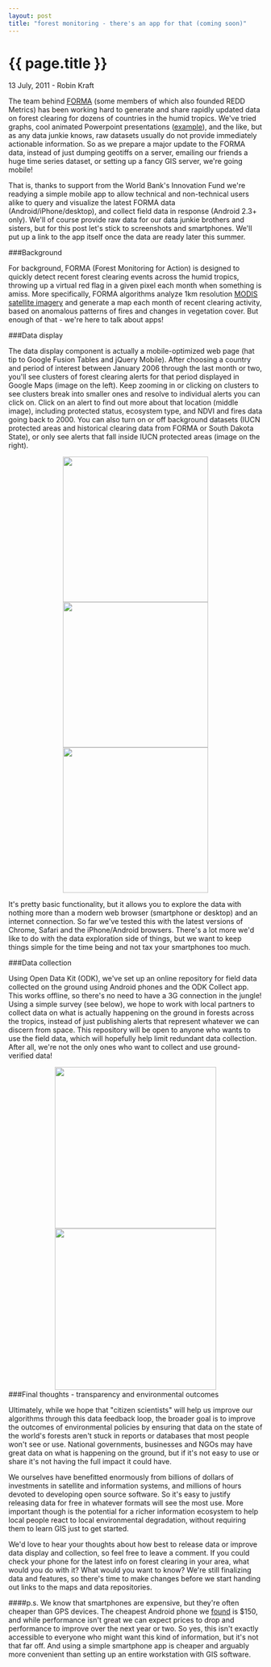 ```yaml
---
layout: post
title: "forest monitoring - there's an app for that (coming soon)"
---
```


{{ page.title }}
================


<p class="meta">13 July, 2011 - Robin Kraft</p>

The team behind [FORMA](http://www.cgdev.org/forma) (some members of which also founded REDD Metrics) has been working hard to generate and share rapidly updated data on forest clearing for dozens of countries in the humid tropics. We've tried graphs, cool animated Powerpoint presentations \([example](http://www.reddmetrics.com/2011/04/06/malaysian-forest-clearing.html)\), and the like, but as any data junkie knows, raw datasets usually do not provide immediately actionable information. So as we prepare a major update to the FORMA data, instead of just dumping geotiffs on a server, emailing our friends a huge time series dataset, or setting up a fancy GIS server, we're going mobile!

That is, thanks to support from the World Bank's Innovation Fund we're readying a simple mobile app to allow technical and non-technical users alike to query and visualize the latest FORMA data (Android/iPhone/desktop), and collect field data in response (Android 2.3+ only). We'll of course provide raw data for our data junkie brothers and sisters, but for this post let's stick to screenshots and smartphones. We'll put up a link to the app itself once the data are ready later this summer.

###Background

For background, FORMA (Forest Monitoring for Action) is designed to quickly detect recent forest clearing events across the humid tropics, throwing up a virtual red flag in a given pixel each month when something is amiss. More specifically, FORMA algorithms analyze 1km resolution [MODIS satellite imagery](https://lpdaac.usgs.gov/lpdaac/products/modis_overview) and generate a map each month of recent clearing activity, based on anomalous patterns of fires and changes in vegetation cover. But enough of that - we're here to talk about apps!

###Data display

The data display component is actually a mobile-optimized web page (hat tip to Google Fusion Tables and jQuery Mobile). After choosing a country and period of interest between January 2006 through the last month or two, you'll see clusters of forest clearing alerts for that period displayed in Google Maps (image on the left). Keep zooming in or clicking on clusters to see clusters break into smaller ones and resolve to individual alerts you can click on. Click on an alert to find out more about that location (middle image), including protected status, ecosystem type, and NDVI and fires data going back to 2000. You can also turn on or off background datasets (IUCN protected areas and historical clearing data from FORMA or South Dakota State), or only see alerts that fall inside IUCN protected areas (image on the right).

<center><img src="http://dl.dropbox.com/u/5365589/robinspost/indonesia_small.png" height="288"> <img src="http://dl.dropbox.com/u/5365589/robinspost/alert_small.png" height="288"> <img src="http://dl.dropbox.com/u/5365589/robinspost/layers_small.png" height="288"></center>

It's pretty basic functionality, but it allows you to explore the data with nothing more than a modern web browser (smartphone or desktop) and an internet connection. So far we've tested this with the latest versions of Chrome, Safari and the iPhone/Android browsers. There's a lot more we'd like to do with the data exploration side of things, but we want to keep things simple for the time being and not tax your smartphones too much.

###Data collection

Using Open Data Kit (ODK), we've set up an online repository for field data collected on the ground using Android phones and the ODK Collect app. This works offline, so there's no need to have a 3G connection in the jungle! Using a simple survey (see below), we hope to work with local partners to collect data on what is actually happening on the ground in forests across the tropics, instead of just publishing alerts that represent whatever we can discern from space. This repository will be open to anyone who wants to use the field data, which will hopefully help limit redundant data collection. After all, we're not the only ones who want to collect and use ground-verified data!

<center>
<img src="http://dl.dropbox.com/u/5365589/robinspost/collect.png" height="320"> <img src="http://dl.dropbox.com/u/5365589/robinspost/pic.png" height="320">
</center>
###Final thoughts - transparency and environmental outcomes

Ultimately, while we hope that "citizen scientists" will help us improve our algorithms through this data feedback loop, the broader goal is to improve the outcomes of environmental policies by ensuring that data on the state of the world's forests aren't stuck in reports or databases that most people won't see or use. National governments, businesses and NGOs may have great data on what is happening on the ground, but if it's not easy to use or share it's not having the full impact it could have.

We ourselves have benefitted enormously from billions of dollars of investments in satellite and information systems, and millions of hours devoted to developing open source software. So it's easy to justify releasing data for free in whatever formats will see the most use. More important though is the potential for a richer information ecosystem to help local people react to local environmental degradation, without requiring them to learn GIS just to get started.

We'd love to hear your thoughts about how best to release data or improve data display and collection, so feel free to leave a comment. If you could check your phone for the latest info on forest clearing in your area, what would you do with it? What would you want to know? We're still finalizing data and features, so there's time to make changes before we start handing out links to the maps and data repositories.

####p.s.
We know that smartphones are expensive, but they're often cheaper than GPS devices. The cheapest Android phone we [found](http://www.pcworld.idg.com.au/review/mobile_phones/huawei/ideos_u8150/363402) is $150, and while performance isn't great we can expect prices to drop and performance to improve over the next year or two. So yes, this isn't exactly accessible to everyone who might want this kind of information, but it's not that far off. And using a simple smartphone app is cheaper and arguably more convenient than setting up an entire workstation with GIS software.

